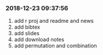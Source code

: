### 2018-12-23 09:37:56

1. add r proj and readme and news
1. add bibtex
1. add slides
1. add download notes
1. add permutation and combination